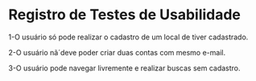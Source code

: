 # Registro de Testes de Usabilidade
1-O usuário só pode realizar o cadastro de um local de tiver cadastrado.

2-O usuário nã´deve poder criar duas contas com mesmo e-mail.

3-O usuário pode navegar livremente e realizar buscas sem cadastro.
